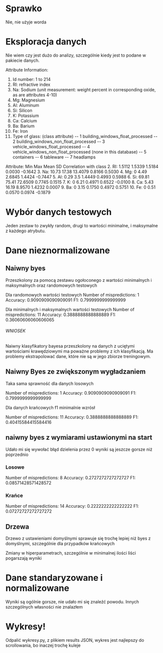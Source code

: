 # Sprawko

Nie, nie użyje worda

# Eksploracja danych

Nie wiem czy jest dużo do analizy, szczególnie kiedy jest to podane w pakiecie danych.

Attribute Information:

1. Id number: 1 to 214
2. RI: refractive index
3. Na: Sodium (unit measurement: weight percent in corresponding oxide, as
   are attributes 4-10)
4. Mg: Magnesium
5. Al: Aluminum
6. Si: Silicon
7. K: Potassium
8. Ca: Calcium
9. Ba: Barium
10. Fe: Iron
11. Type of glass: (class attribute)
    -- 1 building_windows_float_processed
    -- 2 building_windows_non_float_processed
    -- 3 vehicle_windows_float_processed
    -- 4 vehicle_windows_non_float_processed (none in this database)
    -- 5 containers
    -- 6 tableware
    -- 7 headlamps

Attribute:   Min     Max      Mean     SD      Correlation with class
 2. RI:       1.5112  1.5339   1.5184  0.0030  -0.1642
 3. Na:      10.73   17.38    13.4079  0.8166   0.5030
 4. Mg:       0       4.49     2.6845  1.4424  -0.7447
 5. Al:       0.29    3.5      1.4449  0.4993   0.5988
 6. Si:      69.81   75.41    72.6509  0.7745   0.1515
 7. K:        0       6.21     0.4971  0.6522  -0.0100
 8. Ca:       5.43   16.19     8.9570  1.4232   0.0007
 9. Ba:       0       3.15     0.1750  0.4972   0.5751
10. Fe:       0       0.51     0.0570  0.0974  -0.1879

# Wybór danych testowych

Jeden zestaw to zwykły random, drugi to wartości minimalne, i maksymalne z każdego atrybutu.

# Dane nieznormalizowane

## Naiwny byes

Przeszkolony za pomocą zestawu ogołoconego z wartości minimalnych i maksymalnych oraz randomowych testowych

Dla randomowych wartości testowych
Number of mispredictions: 1
Accuracy: 0.9090909090909091
F1: 0.7999999999999999

Dla minimalnych i maksymalnych wartości testowych
Number of mispredictions: 11
Accuracy: 0.3888888888888889
F1: 0.36060606060606065

###### WNIOSEK

Naiwny klasyfikatory bayesa przeszkolony na danych z uciętymi wartościami krawędziowymi ma poważne problemy z ich klasyfikacją. Ma problemy ekstrapolować dane, które nie są w jego zbiorze treningowym.

## Naiwny Byes ze zwiększonym wygładzaniem

Taka sama sprawność dla danych losowych

Number of mispredictions: 1
Accuracy: 0.9090909090909091
F1: 0.7999999999999999

Dla danych krańcowych f1 minimalnie wzrósł

Number of mispredictions: 11
Accuracy: 0.3888888888888889
F1: 0.40415584415584416

## naiwny byes z wymiarami ustawionymi na start

Udało mi się wywołać błąd dzielenia przez 0
wyniki są jeszcze gorsze niż poprzednio

### Losowe

Number of mispredictions: 8
Accuracy: 0.2727272727272727
F1: 0.08571428571428572

### Krańce

Number of mispredictions: 14
Accuracy: 0.2222222222222222
F1: 0.07272727272727272

## Drzewa

Drzewo z ustawieniami domyślnymi sprawuje się trochę lepiej niż byes z domyślnymi, szczególnie dla przypadków krańcowych

Zmiany w hiperparametrach, szczególnie w minimalnej ilości liści pogarszają wyniki

# Dane standaryzowane i normalizowane

Wyniki są ogólnie gorsze, nie udało mi się znaleźć powodu. Innych szczególnych własności nie znalazłem


# Wykresy!

Odpalić wykresy.py, z plikiem results JSON, wykres jest najlepszy do scrollowania, bo inaczej trochę kuleje

